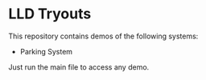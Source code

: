 # LLD Tryouts

This repository contains demos of the following systems:

- Parking System


Just run the main file to access any demo.